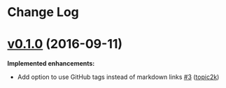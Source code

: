 # Change Log

# [v0.1.0](https://github.com/topic2k/pygcgen/tree/v0.1.0) (2016-09-11)
**Implemented enhancements:**

- Add option to use GitHub tags instead of markdown links [\#3](https://github.com/topic2k/pygcgen/pull/3) ([topic2k](https://github.com/topic2k))

